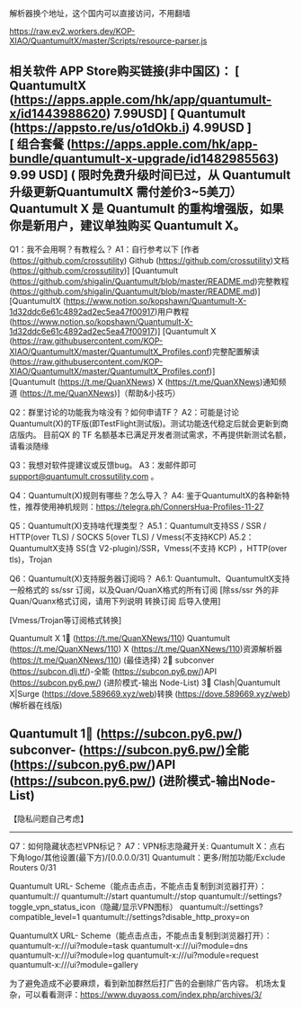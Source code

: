 
解析器换个地址，这个国内可以直接访问，不用翻墙

https://raw.ev2.workers.dev/KOP-XIAO/QuantumultX/master/Scripts/resource-parser.js

相关软件 APP Store购买链接(非中国区)：
[ QuantumultX (https://apps.apple.com/hk/app/quantumult-x/id1443988620) 7.99USD]
[ Quantumult (https://appsto.re/us/o1dOkb.i) 4.99USD ]  
[ 组合套餐 (https://apps.apple.com/hk/app-bundle/quantumult-x-upgrade/id1482985563) 9.99 USD]
( 限时免费升级时间已过，从 Quantumult 升级更新QuantumultX 需付差价3~5美刀）
Quantumult X 是 Quantumult 的重构增强版，如果你是新用户，建议单独购买 Quantumult X。
-------------------------------------------
Q1：我不会用啊？有教程么？
A1：自行参考以下
[作者 (https://github.com/crossutility) Github  (https://github.com/crossutility)文档 (https://github.com/crossutility)]
[Quantumult  (https://github.com/shigalin/Quantumult/blob/master/README.md)完整教程 (https://github.com/shigalin/Quantumult/blob/master/README.md)] 
[QuantumultX  (https://www.notion.so/kopshawn/Quantumult-X-1d32ddc6e61c4892ad2ec5ea47f00917)用户教程 (https://www.notion.so/kopshawn/Quantumult-X-1d32ddc6e61c4892ad2ec5ea47f00917)]
[Quantumult X  (https://raw.githubusercontent.com/KOP-XIAO/QuantumultX/master/QuantumultX_Profiles.conf)完整配置解读 (https://raw.githubusercontent.com/KOP-XIAO/QuantumultX/master/QuantumultX_Profiles.conf)]  
[Quantumult (https://t.me/QuanXNews) X (https://t.me/QuanXNews)通知频道 (https://t.me/QuanXNews)]（帮助&小技巧）

Q2：群里讨论的功能我为啥没有？如何申请TF？
A2：可能是讨论Quantumult(X)的TF版(即TestFlight测试版)。测试功能迭代稳定后就会更新到商店版内。
目前QX 的 TF 名额基本已满足开发者测试需求，不再提供新测试名额，请看淡随缘

Q3：我想对软件提建议或反馈bug。
A3：发邮件即可  support@quantumult.crossutility.com 。

Q4：Quantumult(X)规则有哪些？怎么导入？
A4: 鉴于QuantumultX的各种新特性，推荐使用神机规则：https://telegra.ph/ConnersHua-Profiles-11-27

Q5：Quantumult(X)支持啥代理类型？
A5.1：Quantumult支持SS / SSR / HTTP(over TLS) / SOCKS 5(over TLS) / Vmess(不支持KCP)
A5.2：QuantumultX支持 SS(含 V2-plugin)/SSR，Vmess(不支持 KCP) ，HTTP(over tls)，Trojan 

Q6：Quantumult(X)支持服务器订阅吗？
A6.1: Quantumult、QuantumultX支持一般格式的 ss/ssr 订阅，以及Quan/QuanX格式的所有订阅
[除ss/ssr 外的非 Quan/Quanx格式订阅，请用下列说明 转换订阅 后导入使用]

[Vmess/Trojan等订阅格式转换]

Quantumult X
1⃣️ (https://t.me/QuanXNews/110) Quantumult (https://t.me/QuanXNews/110) X (https://t.me/QuanXNews/110)资源解析器 (https://t.me/QuanXNews/110)  (最佳选择)
2⃣️ subconver (https://subcon.dlj.tf/)-全能 (https://subcon.py6.pw/)API (https://subcon.py6.pw/) (进阶模式-输出 Node-List)
3⃣️ Clash|Quantumult X|Surge  (https://dove.589669.xyz/web)转换 (https://dove.589669.xyz/web) (解析器在线版)

Quantumult
1⃣️ (https://subcon.py6.pw/) subconver- (https://subcon.py6.pw/)全能 (https://subcon.py6.pw/)API (https://subcon.py6.pw/) (进阶模式-输出Node-List)
------------------------
【隐私问题自己考虑】

----------------------------
Q7：如何隐藏状态栏VPN标记？
A7：VPN标志隐藏开关:
Quantumult X：点右下角logo/其他设置(最下方)/[0.0.0.0/31]
Quantumult：更多/附加功能/Exclude Routers 0/31

Quantumult URL- Scheme（能点击点击，不能点击复制到浏览器打开）：
quantumult://
quantumult://start
quantumult://stop
quantumult://settings?toggle_vpn_status_icon（隐藏/显示VPN图标）
quantumult://settings?compatible_level=1
quantumult://settings?disable_http_proxy=on

QuantumultX URL- Scheme（能点击点击，不能点击复制到浏览器打开）：
quantumult-x:///ui?module=task
quantumult-x:///ui?module=dns
quantumult-x:///ui?module=log
quantumult-x:///ui?module=request
quantumult-x:///ui?module=gallery

为了避免造成不必要麻烦，看到新加群然后打广告的会删除广告内容。
机场太复杂，可以看看测评：https://www.duyaoss.com/index.php/archives/3/
